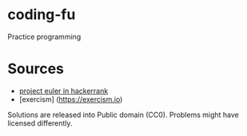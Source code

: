# coding-fu
Practice programming

# Sources

- [project euler in hackerrank](https://www.hackerrank.com/contests/projecteuler)
- [exercism] (https://exercism.io)

Solutions are released into Public domain (CC0). Problems might have licensed
differently.

